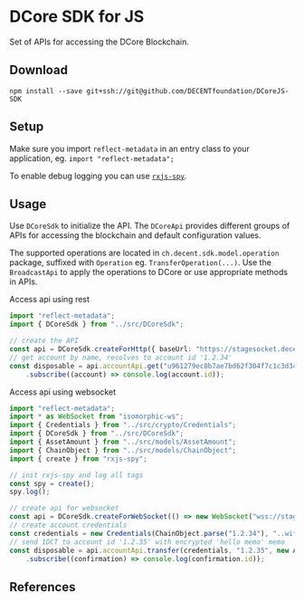 DCore SDK for JS
================

Set of APIs for accessing the DCore Blockchain.

Download
--------

`npm install --save git+ssh://git@github.com/DECENTfoundation/DCoreJS-SDK`

Setup
--------

Make sure you import `reflect-metadata` in an entry class to your application, eg. `import "reflect-metadata";`

To enable debug logging you can use [`rxjs-spy`](https://www.npmjs.com/package/rxjs-spy).

Usage
--------

Use `DCoreSdk` to initialize the API.
The `DCoreApi` provides different groups of APIs for accessing the blockchain and default configuration values.

The supported operations are located in `ch.decent.sdk.model.operation` package, suffixed with `Operation` eg. `TransferOperation(...)`.
Use the `BroadcastApi` to apply the operations to DCore or use appropriate methods in APIs.

Access api using rest
```typescript
import "reflect-metadata";
import { DCoreSdk } from "../src/DCoreSdk";

// create the API
const api = DCoreSdk.createForHttp({ baseUrl: "https://stagesocket.decentgo.com:8090/rpc"})
// get account by name, resolves to account id '1.2.34'
const disposable = api.accountApi.get("u961279ec8b7ae7bd62f304f7c1c3d345")
    .subscribe((account) => console.log(account.id));
```

Access api using websocket
```typescript
import "reflect-metadata";
import * as WebSocket from "isomorphic-ws";
import { Credentials } from "../src/crypto/Credentials";
import { DCoreSdk } from "../src/DCoreSdk";
import { AssetAmount } from "../src/models/AssetAmount";
import { ChainObject } from "../src/models/ChainObject";
import { create } from "rxjs-spy";

// init rxjs-spy and log all tags
const spy = create();
spy.log();

// create api for websocket
const api = DCoreSdk.createForWebSocket(() => new WebSocket("wss://stagesocket.decentgo.com:8090"));
// create account credentials
const credentials = new Credentials(ChainObject.parse("1.2.34"), "..wif_private_key..");
// send 1DCT to account id '1.2.35' with encrypted 'hello memo' memo
const disposable = api.accountApi.transfer(credentials, "1.2.35", new AssetAmount(100000000), "hello memo")
    .subscribe((confirmation) => console.log(confirmation.id));
```

References
----------
